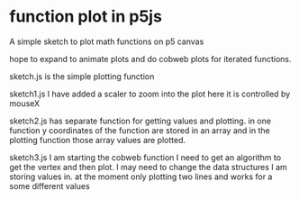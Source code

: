 # function plot in p5js

A simple sketch to plot math functions on p5 canvas

hope to expand to animate plots and do cobweb plots for iterated functions.  

sketch.js is the simple plotting function


sketch1.js I have added a scaler to zoom into the plot here it is controlled by mouseX

sketch2.js  has separate function for getting values and plotting. in one function  y coordinates of the function are stored in an array and in the plotting function those array values are plotted.


sketch3.js I am starting the cobweb function I need to get an algorithm to get the vertex and then plot.  I may need to change the data structures I am storing values in. at the moment only plotting two lines and works for a some different values 